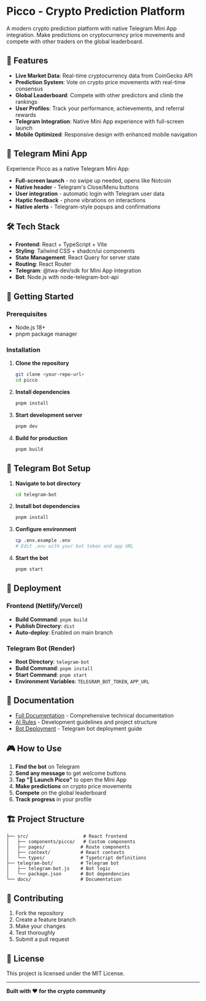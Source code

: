 # Picco - Crypto Prediction Platform

A modern crypto prediction platform with native Telegram Mini App integration. Make predictions on cryptocurrency price movements and compete with other traders on the global leaderboard.

## 🚀 Features

- **Live Market Data**: Real-time cryptocurrency data from CoinGecko API
- **Prediction System**: Vote on crypto price movements with real-time consensus
- **Global Leaderboard**: Compete with other predictors and climb the rankings
- **User Profiles**: Track your performance, achievements, and referral rewards
- **Telegram Integration**: Native Mini App experience with full-screen launch
- **Mobile Optimized**: Responsive design with enhanced mobile navigation

## 🎯 Telegram Mini App

Experience Picco as a native Telegram Mini App:
- **Full-screen launch** - no swipe up needed, opens like Notcoin
- **Native header** - Telegram's Close/Menu buttons
- **User integration** - automatic login with Telegram user data
- **Haptic feedback** - phone vibrations on interactions
- **Native alerts** - Telegram-style popups and confirmations

## 🛠️ Tech Stack

- **Frontend**: React + TypeScript + Vite
- **Styling**: Tailwind CSS + shadcn/ui components
- **State Management**: React Query for server state
- **Routing**: React Router
- **Telegram**: @twa-dev/sdk for Mini App integration
- **Bot**: Node.js with node-telegram-bot-api

## 📱 Getting Started

### Prerequisites
- Node.js 18+
- pnpm package manager

### Installation

1. **Clone the repository**
   ```bash
   git clone <your-repo-url>
   cd picco
   ```

2. **Install dependencies**
   ```bash
   pnpm install
   ```

3. **Start development server**
   ```bash
   pnpm dev
   ```

4. **Build for production**
   ```bash
   pnpm build
   ```

## 🤖 Telegram Bot Setup

1. **Navigate to bot directory**
   ```bash
   cd telegram-bot
   ```

2. **Install bot dependencies**
   ```bash
   pnpm install
   ```

3. **Configure environment**
   ```bash
   cp .env.example .env
   # Edit .env with your bot token and app URL
   ```

4. **Start the bot**
   ```bash
   pnpm start
   ```

## 🚀 Deployment

### Frontend (Netlify/Vercel)
- **Build Command**: `pnpm build`
- **Publish Directory**: `dist`
- **Auto-deploy**: Enabled on main branch

### Telegram Bot (Render)
- **Root Directory**: `telegram-bot`
- **Build Command**: `pnpm install`
- **Start Command**: `pnpm start`
- **Environment Variables**: `TELEGRAM_BOT_TOKEN`, `APP_URL`

## 📖 Documentation

- [Full Documentation](DOCUMENTATION.md) - Comprehensive technical documentation
- [AI Rules](AI_RULES.md) - Development guidelines and project structure
- [Bot Deployment](telegram-bot/DEPLOYMENT.md) - Telegram bot deployment guide

## 🎮 How to Use

1. **Find the bot** on Telegram
2. **Send any message** to get welcome buttons
3. **Tap "🚀 Launch Picco"** to open the Mini App
4. **Make predictions** on crypto price movements
5. **Compete** on the global leaderboard
6. **Track progress** in your profile

## 🏗️ Project Structure

```
├── src/                    # React frontend
│   ├── components/picco/   # Custom components
│   ├── pages/             # Route components
│   ├── context/           # React contexts
│   └── types/             # TypeScript definitions
├── telegram-bot/          # Telegram bot
│   ├── telegram-bot.js    # Bot logic
│   └── package.json       # Bot dependencies
└── docs/                  # Documentation
```

## 🤝 Contributing

1. Fork the repository
2. Create a feature branch
3. Make your changes
4. Test thoroughly
5. Submit a pull request

## 📄 License

This project is licensed under the MIT License.

---

**Built with ❤️ for the crypto community**